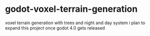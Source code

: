 # godot-voxel-terrain-generation
voxel terrain generation with trees and night and day system
i plan to expand this project once godot 4.0 gets released
